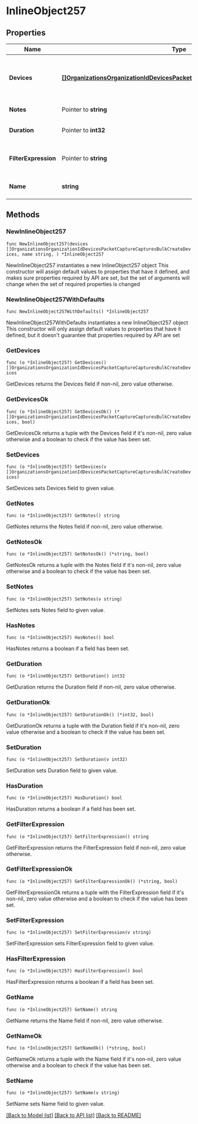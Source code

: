# InlineObject257

## Properties

Name | Type | Description | Notes
------------ | ------------- | ------------- | -------------
**Devices** | [**[]OrganizationsOrganizationIdDevicesPacketCaptureCapturesBulkCreateDevices**](OrganizationsOrganizationIdDevicesPacketCaptureCapturesBulkCreateDevices.md) | Device details (maximum of 20 devices allowed) | 
**Notes** | Pointer to **string** | Reason for capture | [optional] 
**Duration** | Pointer to **int32** | Duration of the capture in seconds | [optional] 
**FilterExpression** | Pointer to **string** | Filter expression for the capture | [optional] 
**Name** | **string** | Name of packet capture file | 

## Methods

### NewInlineObject257

`func NewInlineObject257(devices []OrganizationsOrganizationIdDevicesPacketCaptureCapturesBulkCreateDevices, name string, ) *InlineObject257`

NewInlineObject257 instantiates a new InlineObject257 object
This constructor will assign default values to properties that have it defined,
and makes sure properties required by API are set, but the set of arguments
will change when the set of required properties is changed

### NewInlineObject257WithDefaults

`func NewInlineObject257WithDefaults() *InlineObject257`

NewInlineObject257WithDefaults instantiates a new InlineObject257 object
This constructor will only assign default values to properties that have it defined,
but it doesn't guarantee that properties required by API are set

### GetDevices

`func (o *InlineObject257) GetDevices() []OrganizationsOrganizationIdDevicesPacketCaptureCapturesBulkCreateDevices`

GetDevices returns the Devices field if non-nil, zero value otherwise.

### GetDevicesOk

`func (o *InlineObject257) GetDevicesOk() (*[]OrganizationsOrganizationIdDevicesPacketCaptureCapturesBulkCreateDevices, bool)`

GetDevicesOk returns a tuple with the Devices field if it's non-nil, zero value otherwise
and a boolean to check if the value has been set.

### SetDevices

`func (o *InlineObject257) SetDevices(v []OrganizationsOrganizationIdDevicesPacketCaptureCapturesBulkCreateDevices)`

SetDevices sets Devices field to given value.


### GetNotes

`func (o *InlineObject257) GetNotes() string`

GetNotes returns the Notes field if non-nil, zero value otherwise.

### GetNotesOk

`func (o *InlineObject257) GetNotesOk() (*string, bool)`

GetNotesOk returns a tuple with the Notes field if it's non-nil, zero value otherwise
and a boolean to check if the value has been set.

### SetNotes

`func (o *InlineObject257) SetNotes(v string)`

SetNotes sets Notes field to given value.

### HasNotes

`func (o *InlineObject257) HasNotes() bool`

HasNotes returns a boolean if a field has been set.

### GetDuration

`func (o *InlineObject257) GetDuration() int32`

GetDuration returns the Duration field if non-nil, zero value otherwise.

### GetDurationOk

`func (o *InlineObject257) GetDurationOk() (*int32, bool)`

GetDurationOk returns a tuple with the Duration field if it's non-nil, zero value otherwise
and a boolean to check if the value has been set.

### SetDuration

`func (o *InlineObject257) SetDuration(v int32)`

SetDuration sets Duration field to given value.

### HasDuration

`func (o *InlineObject257) HasDuration() bool`

HasDuration returns a boolean if a field has been set.

### GetFilterExpression

`func (o *InlineObject257) GetFilterExpression() string`

GetFilterExpression returns the FilterExpression field if non-nil, zero value otherwise.

### GetFilterExpressionOk

`func (o *InlineObject257) GetFilterExpressionOk() (*string, bool)`

GetFilterExpressionOk returns a tuple with the FilterExpression field if it's non-nil, zero value otherwise
and a boolean to check if the value has been set.

### SetFilterExpression

`func (o *InlineObject257) SetFilterExpression(v string)`

SetFilterExpression sets FilterExpression field to given value.

### HasFilterExpression

`func (o *InlineObject257) HasFilterExpression() bool`

HasFilterExpression returns a boolean if a field has been set.

### GetName

`func (o *InlineObject257) GetName() string`

GetName returns the Name field if non-nil, zero value otherwise.

### GetNameOk

`func (o *InlineObject257) GetNameOk() (*string, bool)`

GetNameOk returns a tuple with the Name field if it's non-nil, zero value otherwise
and a boolean to check if the value has been set.

### SetName

`func (o *InlineObject257) SetName(v string)`

SetName sets Name field to given value.



[[Back to Model list]](../README.md#documentation-for-models) [[Back to API list]](../README.md#documentation-for-api-endpoints) [[Back to README]](../README.md)



